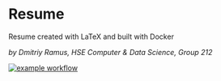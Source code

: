 # Resume

Resume created with LaTeX and built with Docker 

*by Dmitriy Ramus, HSE Computer & Data Science, Group 212*

[![example workflow](https://github.com/ramusdmitry/me/actions/workflows/main.yml/badge.svg)](https://github.com/ramusdmitry/me/actions/workflows/main.yml?query=latest)
